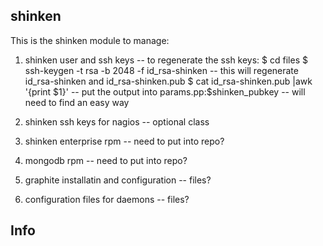 shinken
-------

This is the shinken module to manage:
1. shinken user and ssh keys
-- to regenerate the ssh keys:
    $ cd files
    $ ssh-keygen -t rsa -b 2048 -f id_rsa-shinken
    -- this will regenerate id_rsa-shinken and id_rsa-shinken.pub
    $ cat id_rsa-shinken.pub |awk '{print $1}'
    -- put the output into params.pp:$shinken_pubkey 
    -- will need to find an easy way

2. shinken ssh keys for nagios
-- optional class

3. shinken enterprise rpm
-- need to put into repo?

4. mongodb rpm
-- need to put into repo?

5. graphite installatin and configuration
-- files?

6. configuration files for daemons
-- files?


Info
----

